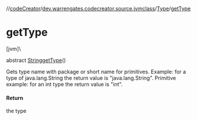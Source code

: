 //[codeCreator](../../../index.md)/[dev.warrengates.codecreator.source.jvmclass](../index.md)/[Type](index.md)/[getType](get-type.md)

# getType

[jvm]\

abstract [String](https://docs.oracle.com/javase/8/docs/api/java/lang/String.html)[getType](get-type.md)()

Gets type name with package or short name for primitives. Example: for a type of java.lang.String the return value is &quot;java.lang.String&quot;. Primitive example: for an int type the return value is &quot;int&quot;.

#### Return

the type
